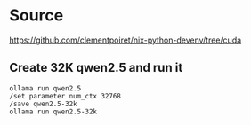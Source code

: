 # Source
https://github.com/clementpoiret/nix-python-devenv/tree/cuda

## Create 32K qwen2.5 and run it

```shell
ollama run qwen2.5
/set parameter num_ctx 32768
/save qwen2.5-32k
ollama run qwen2.5-32k
```